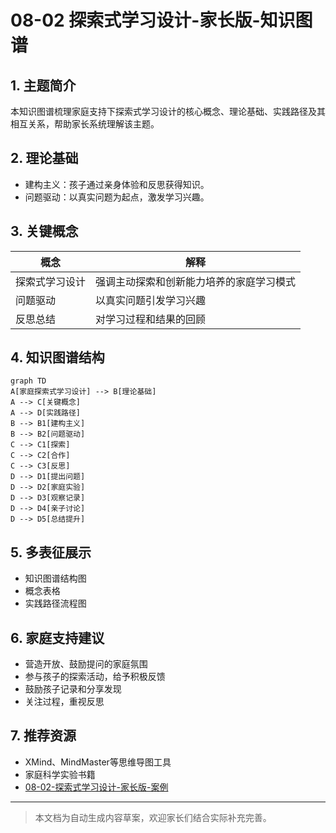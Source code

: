 # 08-02 探索式学习设计-家长版-知识图谱

## 1. 主题简介
本知识图谱梳理家庭支持下探索式学习设计的核心概念、理论基础、实践路径及其相互关系，帮助家长系统理解该主题。

## 2. 理论基础
- 建构主义：孩子通过亲身体验和反思获得知识。
- 问题驱动：以真实问题为起点，激发学习兴趣。

## 3. 关键概念
| 概念 | 解释 |
|------|------|
| 探索式学习设计 | 强调主动探索和创新能力培养的家庭学习模式 |
| 问题驱动 | 以真实问题引发学习兴趣 |
| 反思总结 | 对学习过程和结果的回顾 |

## 4. 知识图谱结构
```mermaid
graph TD
A[家庭探索式学习设计] --> B[理论基础]
A --> C[关键概念]
A --> D[实践路径]
B --> B1[建构主义]
B --> B2[问题驱动]
C --> C1[探索]
C --> C2[合作]
C --> C3[反思]
D --> D1[提出问题]
D --> D2[家庭实验]
D --> D3[观察记录]
D --> D4[亲子讨论]
D --> D5[总结提升]
```

## 5. 多表征展示
- 知识图谱结构图
- 概念表格
- 实践路径流程图

## 6. 家庭支持建议
- 营造开放、鼓励提问的家庭氛围
- 参与孩子的探索活动，给予积极反馈
- 鼓励孩子记录和分享发现
- 关注过程，重视反思

## 7. 推荐资源
- XMind、MindMaster等思维导图工具
- 家庭科学实验书籍
- [08-02-探索式学习设计-家长版-案例](./08-02-探索式学习设计-家长版-案例.md)

---

> 本文档为自动生成内容草案，欢迎家长们结合实际补充完善。 